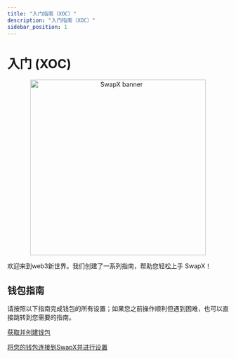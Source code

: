 ```yaml
---
title: "入门指南（XOC）"
description: "入门指南（XOC）"
sidebar_position: 1
---
```

# 入门 (XOC)

<p align="center">
<img src="../../../../../../../img/swapx.png" alt="SwapX banner" width="400">
</img>

</p>

欢迎来到web3新世界。我们创建了一系列指南，帮助您轻松上手 SwapX！

## 钱包指南

请按照以下指南完成钱包的所有设置；如果您之前操作顺利但遇到困难，也可以直接跳转到您需要的指南。

[获取并创建钱包](../wallet_guide/create_wallet.md) 

[将您的钱包连接到SwapX并进行设置](../wallet_guide/connect_wallet.md)
